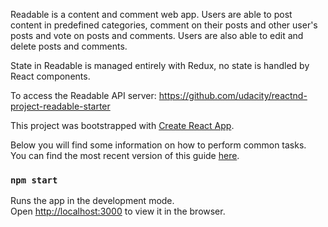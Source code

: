 Readable is a content and comment web app.  Users are able to post content in predefined categories, comment on their posts and other user's posts and vote on posts and comments.  Users are also able to edit and delete posts and comments.  

State in Readable is managed entirely with Redux, no state is handled by React components.    

To access the Readable API server: https://github.com/udacity/reactnd-project-readable-starter

This project was bootstrapped with [Create React App](https://github.com/facebookincubator/create-react-app).

Below you will find some information on how to perform common tasks.<br>
You can find the most recent version of this guide [here](https://github.com/facebookincubator/create-react-app/blob/master/packages/react-scripts/template/README.md).


### `npm start`

Runs the app in the development mode.<br>
Open [http://localhost:3000](http://localhost:3000) to view it in the browser.
